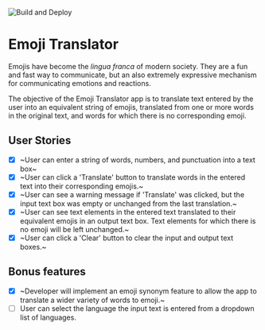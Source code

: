 ![Build and Deploy](https://github.com/MikevPeeren/Emoji-Translator/workflows/Build%20and%20Deploy/badge.svg)

# Emoji Translator

Emojis have become the _lingua franca_ of modern society. They are a fun and
fast way to communicate, but an also extremely expressive mechanism for
communicating emotions and reactions.

The objective of the Emoji Translator app is to translate text entered by the
user into an equivalent string of emojis, translated from one or more words in
the original text, and words for which there is no corresponding emoji.

## User Stories

- [x] ~User can enter a string of words, numbers, and punctuation into a text
      box~
- [x] ~User can click a 'Translate' button to translate words in the entered
      text into their corresponding emojis.~
- [x] ~User can see a warning message if 'Translate' was clicked, but the
      input text box was empty or unchanged from the last translation.~
- [x] ~User can see text elements in the entered text translated to their
      equivalent emojis in an output text box. Text elements for which there is no
      emoji will be left unchanged.~
- [x] ~User can click a 'Clear' button to clear the input and output text boxes.~

## Bonus features

- [x] ~Developer will implement an emoji synonym feature to allow the app to
      translate a wider variety of words to emoji.~
- [ ] User can select the language the input text is entered from a dropdown
      list of languages.

